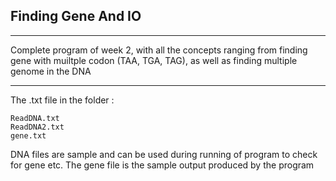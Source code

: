 ## Finding Gene And IO

- - - -

Complete program of week 2, with all the concepts ranging from finding gene with muiltple codon (TAA, TGA, TAG), as well as finding multiple genome in the DNA 

- - - -

The .txt file in the folder :

    ReadDNA.txt
    ReadDNA2.txt
    gene.txt
    
 DNA files are sample and can be used during running of program to check for gene etc. The gene file is the sample output produced by the program
